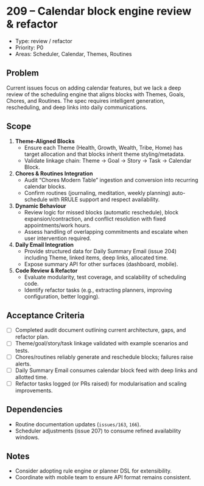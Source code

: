 # 209 – Calendar block engine review & refactor

- Type: review / refactor
- Priority: P0
- Areas: Scheduler, Calendar, Themes, Routines

## Problem
Current issues focus on adding calendar features, but we lack a deep review of the scheduling engine that aligns blocks with Themes, Goals, Chores, and Routines. The spec requires intelligent generation, rescheduling, and deep links into daily communications.

## Scope
1. **Theme-Aligned Blocks**
   - Ensure each Theme (Health, Growth, Wealth, Tribe, Home) has target allocation and that blocks inherit theme styling/metadata.
   - Validate linkage chain: Theme → Goal → Story → Task → Calendar Block.
2. **Chores & Routines Integration**
   - Audit “Chores Modern Table” ingestion and conversion into recurring calendar blocks.
   - Confirm routines (journaling, meditation, weekly planning) auto-schedule with RRULE support and respect availability.
3. **Dynamic Behaviour**
   - Review logic for missed blocks (automatic reschedule), block expansion/contraction, and conflict resolution with fixed appointments/work hours.
   - Assess handling of overlapping commitments and escalate when user intervention required.
4. **Daily Email Integration**
   - Provide structured data for Daily Summary Email (issue 204) including Theme, linked items, deep links, allocated time.
   - Expose summary API for other surfaces (dashboard, mobile).
5. **Code Review & Refactor**
   - Evaluate modularity, test coverage, and scalability of scheduling code.
   - Identify refactor tasks (e.g., extracting planners, improving configuration, better logging).

## Acceptance Criteria
- [ ] Completed audit document outlining current architecture, gaps, and refactor plan.
- [ ] Theme/goal/story/task linkage validated with example scenarios and tests.
- [ ] Chores/routines reliably generate and reschedule blocks; failures raise alerts.
- [ ] Daily Summary Email consumes calendar block feed with deep links and allotted time.
- [ ] Refactor tasks logged (or PRs raised) for modularisation and scaling improvements.

## Dependencies
- Routine documentation updates (`issues/163`, `166`).
- Scheduler adjustments (issue 207) to consume refined availability windows.

## Notes
- Consider adopting rule engine or planner DSL for extensibility.
- Coordinate with mobile team to ensure API format remains consistent.
